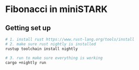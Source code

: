 # Fibonacci in miniSTARK

## Getting set up

```bash
# 1. install rust https://www.rust-lang.org/tools/install
# 2. make sure rust nightly is installed
rustup toolchain install nightly

# 3. run to make sure everything is working
cargo +nightly run
```

